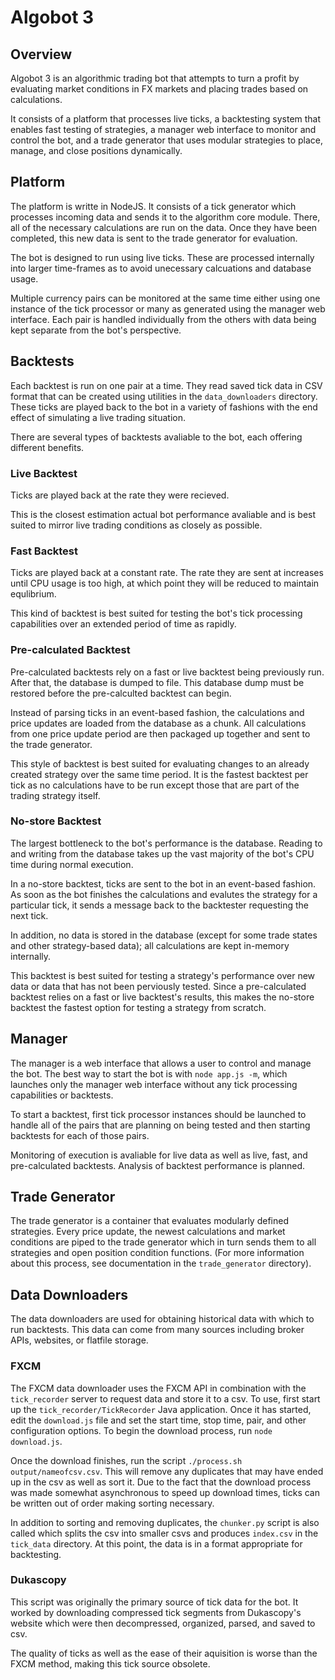 # Algobot 3

## Overview
Algobot 3 is an algorithmic trading bot that attempts to turn a profit by evaluating market conditions in FX markets and placing trades based on calculations.

It consists of a platform that processes live ticks, a backtesting system that enables fast testing of strategies, a manager web interface to monitor and control the bot, and a trade generator that uses modular strategies to place, manage, and close positions dynamically.

## Platform
The platform is writte in NodeJS.  It consists of a tick generator which processes incoming data and sends it to the algorithm core module.  There, all of the necessary calculations are run on the data.  Once they have been completed, this new data is sent to the trade generator for evaluation.

The bot is designed to run using live ticks.  These are processed internally into larger time-frames as to avoid unecessary calcuations and database usage.

Multiple currency pairs can be monitored at the same time either using one instance of the tick processor or many as generated using the manager web interface.  Each pair is handled individually from the others with data being kept separate from the bot's perspective.

## Backtests
Each backtest is run on one pair at a time.  They read saved tick data in CSV format that can be created using utilities in the `data_downloaders` directory.  These ticks are played back to the bot in a variety of fashions with the end effect of simulating a live trading situation.

There are several types of backtests avaliable to the bot, each offering different benefits.

### Live Backtest
Ticks are played back at the rate they were recieved.

This is the closest estimation actual bot performance avaliable and is best suited to mirror live trading conditions as closely as possible.

### Fast Backtest
Ticks are played back at a constant rate.  The rate they are sent at increases until CPU usage is too high, at which point they will be reduced to maintain equlibrium.

This kind of backtest is best suited for testing the bot's tick processing capabilities over an extended period of time as rapidly.

### Pre-calculated Backtest
Pre-calculated backtests rely on a fast or live backtest being previously run.  After that, the database is dumped to file.  This database dump must be restored before the pre-calculted backtest can begin.

Instead of parsing ticks in an event-based fashion, the calculations and price updates are loaded from the database as a chunk.  All calculations from one price update period are then packaged up together and sent to the trade generator.

This style of backtest is best suited for evaluating changes to an already created strategy over the same time period.  It is the fastest backtest per tick as no calculations have to be run except those that are part of the trading strategy itself.

### No-store Backtest
The largest bottleneck to the bot's performance is the database.  Reading to and writing from the database takes up the vast majority of the bot's CPU time during normal execution.

In a no-store backtest, ticks are sent to the bot in an event-based fashion.  As soon as the bot finishes the calculations and evalutes the strategy for a particular tick, it sends a message back to the backtester requesting the next tick.

In addition, no data is stored in the database (except for some trade states and other strategy-based data); all calculations are kept in-memory internally.

This backtest is best suited for testing a strategy's performance over new data or data that has not been perviously tested.  Since a pre-calculated backtest relies on a fast or live backtest's results, this makes the no-store backtest the fastest option for testing a strategy from scratch.

## Manager
The manager is a web interface that allows a user to control and manage the bot.  The best way to start the bot is with `node app.js -m`, which launches only the manager web interface without any tick processing capabilities or backtests.

To start a backtest, first tick processor instances should be launched to handle all of the pairs that are planning on being tested and then starting backtests for each of those pairs.

Monitoring of execution is avaliable for live data as well as live, fast, and pre-calculated backtests.  Analysis of backtest performance is planned.

## Trade Generator
The trade generator is a container that evaluates modularly defined strategies.  Every price update, the newest calculations and market conditions are piped to the trade generator which in turn sends them to all strategies and open position condition functions.  (For more information about this process, see documentation in the `trade_generator` directory).

## Data Downloaders
The data downloaders are used for obtaining historical data with which to run backtests.  This data can come from many sources including broker APIs, websites, or flatfile storage.

### FXCM
The FXCM data downloader uses the FXCM API in combination with the `tick_recorder` server to request data and store it to a csv.  To use, first start up the `tick_recorder/TickRecorder` Java application.  Once it has started, edit the `download.js` file and set the start time, stop time, pair, and other configuration options.  To begin the download process, run `node download.js`.

Once the download finishes, run the script `./process.sh output/nameofcsv.csv`.  This will remove any duplicates that may have ended up in the csv as well as sort it.  Due to the fact that the download process was made somewhat asynchronous to speed up download times, ticks can be written out of order making sorting necessary.

In addition to sorting and removing duplicates, the `chunker.py` script is also called which splits the csv into smaller csvs and produces `index.csv` in the `tick_data` directory.  At this point, the data is in a format appropriate for backtesting.

### Dukascopy
This script was originally the primary source of tick data for the bot.  It worked by downloading compressed tick segments from Dukascopy's website which were then decompressed, organized, parsed, and saved to csv.

The quality of ticks as well as the ease of their aquisition is worse than the FXCM method, making this tick source obsolete.

